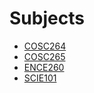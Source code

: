 # Subjects
- [COSC264](./COSC264/notes.md)
- [COSC265](./COSC265/notes.md)
- [ENCE260](./ENCE260/notes.md)
- [SCIE101](./SCIE101/notes.md)

